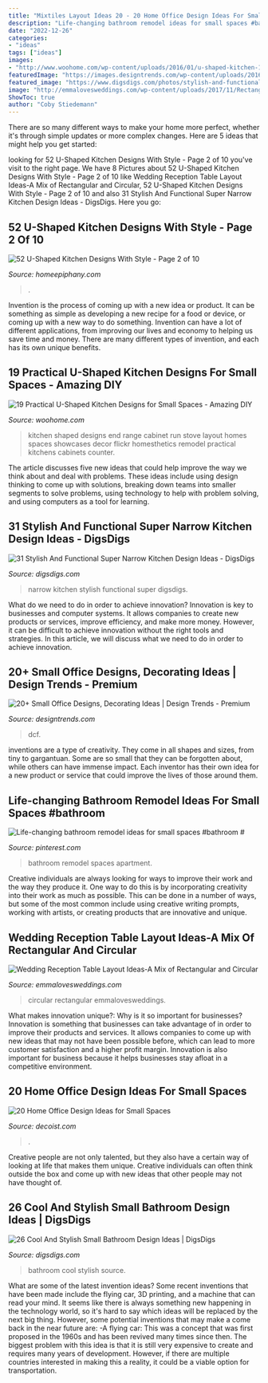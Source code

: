 ```yaml
---
title: "Mixtiles Layout Ideas 20 - 20 Home Office Design Ideas For Small Spaces"
description: "Life-changing bathroom remodel ideas for small spaces #bathroom #"
date: "2022-12-26"
categories:
- "ideas"
tags: ["ideas"]
images:
- "http://www.woohome.com/wp-content/uploads/2016/01/u-shaped-kitchen-18.jpg"
featuredImage: "https://images.designtrends.com/wp-content/uploads/2016/04/15125621/Very-Small-Office-Looks-So-Pretty.jpg"
featured_image: "https://www.digsdigs.com/photos/stylish-and-functional-narrow-kitchen-design-ideas-10-554x831.jpg"
image: "http://emmalovesweddings.com/wp-content/uploads/2017/11/Rectangular-and-Circular-wedding-reception-table-layout-560x840.jpg"
ShowToc: true
author: "Coby Stiedemann"
---
```



There are so many different ways to make your home more perfect, whether it's through simple updates or more complex changes. Here are 5 ideas that might help you get started: 

	

		
looking for 52 U-Shaped Kitchen Designs With Style - Page 2 of 10 you've visit to the right page. We have 8 Pictures about 52 U-Shaped Kitchen Designs With Style - Page 2 of 10 like Wedding Reception Table Layout Ideas-A Mix of Rectangular and Circular, 52 U-Shaped Kitchen Designs With Style - Page 2 of 10 and also 31 Stylish And Functional Super Narrow Kitchen Design Ideas - DigsDigs. Here you go:
		
    
## 52 U-Shaped Kitchen Designs With Style - Page 2 Of 10

<img loading=lazy src="https://homeepiphany.com/wp-content/uploads/2015/10/52-U-Shaped-Kitchen-Designs-With-Style-10.jpg" onerror="this.onerror=null;this.src='https://tse1.mm.bing.net/th?id=OIP.4WNlbIT0sAbrNEyvuEcPOwHaFj&amp;pid=15.1';" alt="52 U-Shaped Kitchen Designs With Style - Page 2 of 10">

_Source: homeepiphany.com_

>. 

	

Invention is the process of coming up with a new idea or product. It can be something as simple as developing a new recipe for a food or device, or coming up with a new way to do something. Invention can have a lot of different applications, from improving our lives and economy to helping us save time and money. There are many different types of invention, and each has its own unique benefits.

    
## 19 Practical U-Shaped Kitchen Designs For Small Spaces - Amazing DIY

<img loading=lazy src="http://www.woohome.com/wp-content/uploads/2016/01/u-shaped-kitchen-18.jpg" onerror="this.onerror=null;this.src='https://tse2.mm.bing.net/th?id=OIP.QYkMI4_LsQuTfKKNokwYRQHaKj&amp;pid=15.1';" alt="19 Practical U-Shaped Kitchen Designs for Small Spaces - Amazing DIY">

_Source: woohome.com_

>kitchen shaped designs end range cabinet run stove layout homes spaces showcases decor flickr homesthetics remodel practical kitchens cabinets counter. 

	

The article discusses five new ideas that could help improve the way we think about and deal with problems. These ideas include using design thinking to come up with solutions, breaking down teams into smaller segments to solve problems, using technology to help with problem solving, and using computers as a tool for learning.

    
## 31 Stylish And Functional Super Narrow Kitchen Design Ideas - DigsDigs

<img loading=lazy src="https://www.digsdigs.com/photos/stylish-and-functional-narrow-kitchen-design-ideas-10-554x831.jpg" onerror="this.onerror=null;this.src='https://tse1.mm.bing.net/th?id=OIP.DM75eACxMoqb5GiAljlXfgHaLH&amp;pid=15.1';" alt="31 Stylish And Functional Super Narrow Kitchen Design Ideas - DigsDigs">

_Source: digsdigs.com_

>narrow kitchen stylish functional super digsdigs. 

	

What do we need to do in order to achieve innovation?
Innovation is key to businesses and computer systems. It allows companies to create new products or services, improve efficiency, and make more money. However, it can be difficult to achieve innovation without the right tools and strategies. In this article, we will discuss what we need to do in order to achieve innovation.

    
## 20+ Small Office Designs, Decorating Ideas | Design Trends - Premium

<img loading=lazy src="https://images.designtrends.com/wp-content/uploads/2016/04/15125621/Very-Small-Office-Looks-So-Pretty.jpg" onerror="this.onerror=null;this.src='https://tse3.mm.bing.net/th?id=OIP.1aUJovqYN7BvTZ-5NLwT2wHaLH&amp;pid=15.1';" alt="20+ Small Office Designs, Decorating Ideas | Design Trends - Premium">

_Source: designtrends.com_

>dcf. 

	

inventions are a type of creativity. They come in all shapes and sizes, from tiny to gargantuan. Some are so small that they can be forgotten about, while others can have immense impact. Each inventor has their own idea for a new product or service that could improve the lives of those around them.

    
## Life-changing Bathroom Remodel Ideas For Small Spaces #bathroom #

<img loading=lazy src="https://i.pinimg.com/736x/be/8d/3f/be8d3fad90ba55983459790280e10537.jpg" onerror="this.onerror=null;this.src='https://tse4.mm.bing.net/th?id=OIP.bWCqNmZqtOSXYngfwRijJAHaNK&amp;pid=15.1';" alt="Life-changing bathroom remodel ideas for small spaces #bathroom #">

_Source: pinterest.com_

>bathroom remodel spaces apartment. 

	

Creative individuals are always looking for ways to improve their work and the way they produce it. One way to do this is by incorporating creativity into their work as much as possible. This can be done in a number of ways, but some of the most common include using creative writing prompts, working with artists, or creating products that are innovative and unique.

    
## Wedding Reception Table Layout Ideas-A Mix Of Rectangular And Circular

<img loading=lazy src="http://emmalovesweddings.com/wp-content/uploads/2017/11/Rectangular-and-Circular-wedding-reception-table-layout-560x840.jpg" onerror="this.onerror=null;this.src='https://tse4.mm.bing.net/th?id=OIP.-U7smjestZJw_pBfaFQU5AHaLH&amp;pid=15.1';" alt="Wedding Reception Table Layout Ideas-A Mix of Rectangular and Circular">

_Source: emmalovesweddings.com_

>circular rectangular emmalovesweddings. 

	

What makes innovation unique?: Why is it so important for businesses?
Innovation is something that businesses can take advantage of in order to improve their products and services. It allows companies to come up with new ideas that may not have been possible before, which can lead to more customer satisfaction and a higher profit margin. Innovation is also important for business because it helps businesses stay afloat in a competitive environment.

    
## 20 Home Office Design Ideas For Small Spaces

<img loading=lazy src="https://cdn.decoist.com/wp-content/uploads/2012/10/Custom-crafted-wooden-home-office-area-with-glass-shelves.jpg" onerror="this.onerror=null;this.src='https://tse2.mm.bing.net/th?id=OIP.EsxFigNUxXZQpodZuJQ88QHaKd&amp;pid=15.1';" alt="20 Home Office Design Ideas for Small Spaces">

_Source: decoist.com_

>. 

	

Creative people are not only talented, but they also have a certain way of looking at life that makes them unique. Creative individuals can often think outside the box and come up with new ideas that other people may not have thought of.

    
## 26 Cool And Stylish Small Bathroom Design Ideas | DigsDigs

<img loading=lazy src="http://www.digsdigs.com/photos/cool-and-stylish-small-bathroom-design-ideas-20.jpg" onerror="this.onerror=null;this.src='https://tse1.mm.bing.net/th?id=OIP.KeMWc1wkCksa4W9khrPOOQHaLE&amp;pid=15.1';" alt="26 Cool And Stylish Small Bathroom Design Ideas | DigsDigs">

_Source: digsdigs.com_

>bathroom cool stylish source. 

	

What are some of the latest invention ideas?
Some recent inventions that have been made include the flying car, 3D printing, and a machine that can read your mind. It seems like there is always something new happening in the technology world, so it's hard to say which ideas will be replaced by the next big thing. However, some potential inventions that may make a come back in the near future are: 
-A flying car: This was a concept that was first proposed in the 1960s and has been revived many times since then. The biggest problem with this idea is that it is still very expensive to create and requires many years of development. However, if there are multiple countries interested in making this a reality, it could be a viable option for transportation.

